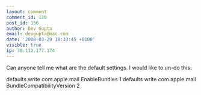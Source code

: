 ```yaml
---
layout: comment
comment_id: 120
post_id: 156
author: Dev Gupta
email: devgupta@mac.com
date: '2008-03-29 18:33:45 +0100'
visible: true
ip: 70.112.177.174
---
```

Can anyone tell me what are the default settings.  I would like to un-do this:

defaults write com.apple.mail EnableBundles 1
defaults write com.apple.mail BundleCompatibilityVersion 2
